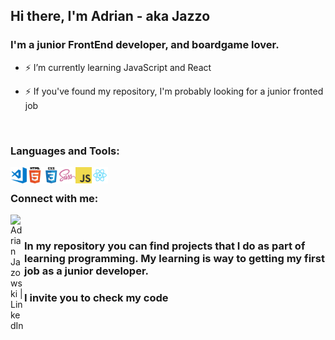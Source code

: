 ## Hi there, I'm Adrian - aka Jazzo

### I'm a junior FrontEnd developer, and boardgame lover.

- ⚡ I’m currently learning JavaScript and React

- ⚡ If you've found my repository, I'm probably looking for a junior fronted job

<br/>

### Languages and Tools:

<img alt='Visual Studio Code' align='left' width='26px' src='https://raw.githubusercontent.com/github/explore/80688e429a7d4ef2fca1e82350fe8e3517d3494d/topics/visual-studio-code/visual-studio-code.png'/>
<img alt='html' align='left' width='26px' src='https://raw.githubusercontent.com/github/explore/80688e429a7d4ef2fca1e82350fe8e3517d3494d/topics/html/html.png'/>
<img alt='css' align='left' width='26px' src='https://raw.githubusercontent.com/github/explore/80688e429a7d4ef2fca1e82350fe8e3517d3494d/topics/css/css.png'/>
<img alt='sass' align='left' width='26px' src='https://raw.githubusercontent.com/github/explore/80688e429a7d4ef2fca1e82350fe8e3517d3494d/topics/sass/sass.png'/>
<img alt='javascript' align='left' width='26px' src='https://raw.githubusercontent.com/github/explore/80688e429a7d4ef2fca1e82350fe8e3517d3494d/topics/javascript/javascript.png'/>
<img alt='react' align='left' width='26px' src='https://raw.githubusercontent.com/github/explore/80688e429a7d4ef2fca1e82350fe8e3517d3494d/topics/react/react.png'/>

<br/>

### Connect with me:

[<img align="left" alt="Adrian Jazowski | LinkedIn" width="22px" src="https://cdn.jsdelivr.net/npm/simple-icons@v3/icons/linkedin.svg" />][linkedin]

<br/>

### In my repository you can find projects that I do as part of learning programming. My learning is way to getting my first job as a junior developer.

### I invite you to check my code

[linkedin]: https://www.linkedin.com/in/adrian-jazowski/
